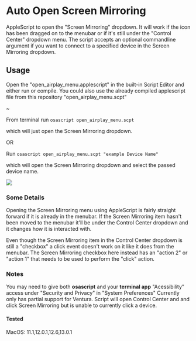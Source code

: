 # Auto Open Screen Mirroring #
AppleScript to open the "Screen Mirroring" dropdown. 
It will work if the icon has been dragged on to the menubar or if it's still under the "Control Center" dropdown menu.
The script accepts an optional commandline argument if you want to connect to a specified device in the Screen Mirroring dropdown.

## Usage ## 
Open the "open_airplay_menu.applescript" in the built-in Script Editor and either run or compile.
You could also use the already compiled applescript file from this repository "open_airplay_menu.scpt"

~

From terminal run ``osascript open_airplay_menu.scpt``

which will just open the Screen Mirroring dropdown. 

OR

Run ``osascript open_airplay_menu.scpt "example Device Name"``

which will open the Screen Mirroring dropdown and select the passed device name. 

![](example_running.gif)

### Some Details ###
Opening the Screen Mirroring menu using AppleScript is fairly straight forward if it is already in the menubar. 
If the Screen Mirroring item hasn't been moved to the menubar it'll be under the Control Center dropdown and it changes how it is interacted with.

Even though the Screen Mirroring item in the Control Center dropdown is still a "checkbox" a click event doesn't work on it like it does from the menubar. 
The Screen Mirroring checkbox here instead has an "action 2" or "action 1" that needs to be used to perform the "click" action. 

### Notes ###
You may need to give both **osascript** and your **terminal app** "Acessibility" access under "Security and Privacy" in "System Preferences"
Currently only has partial support for Ventura. Script will open Control Center and and click Screen Mirroring but is unable to currently click a device. 

#### Tested ####
MacOS: 11.1,12.0.1,12.6,13.0.1
